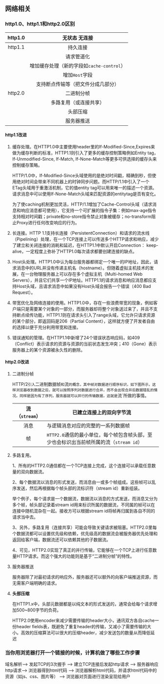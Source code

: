 ## 网络相关

### http1.0、http1.1和http2.0区别

| http1.0 |               无状态 无连接               |
| :-----: | :---------------------------------------: |
| http1.1 |                 持久连接                  |
|         |                请求管道化                 |
|         | 增加缓存处理（新的字段如`cache-control`） |
|         |              增加`Host`字段               |
|         |    支持断点传输等（把文件分成几部分）     |
| http2.0 |                二进制分帧                 |
|         |          多路复用（或连接共享）           |
|         |                 头部压缩                  |
|         |                服务器推送                 |

#### http1.1改进

1. 缓存处理。在HTTP1.0中主要使用header里的If-Modified-Since,Expires来做为缓存判断的标准，HTTP1.1则引入了更多的缓存控制策略例如Entity tag，If-Unmodified-Since, If-Match, If-None-Match等更多可供选择的缓存头来控制缓存策略。

   HTTP/1.0中，If-Modified-Since头域使用的是绝对时间戳，精确到秒，但使用绝对时间会带来不同机器上的时钟同步问题。而HTTP/1.1中引入了一个ETag头域用于重激活机制，它的值entity tag可以用来唯一的描述一个资源。请求消息中可以使用If-None-Match头域来匹配资源的entitytag是否有变化。 

   为了使caching机制更加灵活，HTTP/1.1增加了Cache-Control头域（请求消息和响应消息都可使用），它支持一个可扩展的指令子集：例如max-age指令支持相对时间戳；private和no-store指令禁止对象被缓存；no-transform阻止Proxy进行任何改变响应的行为。

2. 长连接。HTTP 1.1支持长连接（PersistentConnection）和请求的流水线（Pipelining）处理，在一个TCP连接上可以传送多个HTTP请求和响应，减少了建立和关闭连接的消耗和延迟，在HTTP1.1中默认开启Connection： keep-alive，一定程度上弥补了HTTP1.0每次请求都要创建连接的缺点。

3. Host头处理。HTTP1.0中认为每台服务器都绑定一个唯一的IP地址，因此，请求消息中的URL并没有传递主机名（hostname）。但随着虚拟主机技术的发展，在一台物理服务器上可以存在多个虚拟主机（Multi-homed Web Servers），并且它们共享一个IP地址。HTTP1.1的请求消息和响应消息都应支持Host头域，且请求消息中如果没有Host头域会报告一个错误（400 Bad Request）。

4. 带宽优化及网络连接的使用。HTTP1.0中，存在一些浪费带宽的现象，例如客户端只是需要某个对象的一部分，而服务器却将整个对象送过来了，并且不支持断点续传功能，HTTP1.1则在请求头引入了range头域，它允许只请求资源的某个部分，即返回码是206（Partial Content），这样就方便了开发者自由的选择以便于充分利用带宽和连接。 

5. 错误通知的管理。在HTTP1.1中新增了24个错误状态响应码，如409（Conflict）表示请求的资源与资源的当前状态发生冲突；410（Gone）表示服务器上的某个资源被永久性的删除。

#### http2.0改进

1. 二进制分帧

   HTTP/2`引入`二进制数据帧`和`流`的概念，其中帧对数据进行顺序标识，如下图所示，这样浏览器收到数据之后，就可以按照序列对数据进行合并，而不会出现合并后数据错乱的情况。同样是因为有了序列，服务器就可以并行的传输数据，这就是`流`所做的事情。

   | 流（`stream`） | 已建立连接上的双向字节流                                     |
   | :------------: | ------------------------------------------------------------ |
   |      消息      | 与逻辑消息对应的完整的一系列数据帧                           |
   |       帧       | `HTTP2.0`通信的最小单位，每个帧包含帧头部，至少也会标识出当前帧所属的流（`stream id`） |

2. 多路复用。

   1、所有的HTTP2.0通信都在一个TCP连接上完成，这个连接可以承载任意数量的双向数据流。

   2、每个数据流以消息的形式发送，而消息由一或多个帧组成。这些帧可以乱序发送，然后再根据每个帧头部的流标识符（stream id）重新组装。

   举个例子，每个请求是一个数据流，数据流以消息的方式发送，而消息又分为多个帧，帧头部记录着stream id用来标识所属的数据流，不同属的帧可以在连接中随机混杂在一起。接收方可以根据stream id将帧再归属到各自不同的请求当中去。

   3、另外，多路复用（连接共享）可能会导致关键请求被阻塞。HTTP2.0里每个数据流都可以设置优先级和依赖，优先级高的数据流会被服务器优先处理和返回给客户端，数据流还可以依赖其他的子数据流。

   4、可见，HTTP2.0实现了真正的并行传输，它能够在一个TCP上进行任意数量HTTP请求。而这个强大的功能则是基于“二进制分帧”的特性。

3. 服务器推送

   服务器除了对最初请求的响应外，服务器还可以额外的向客户端推送资源，而无需客户端明确的请求。

4. **头部压缩**

   在HTTP1.x中，头部元数据都是以纯文本的形式发送的，通常会给每个请求增加500~800字节的负荷。

   HTTP2.0使用encoder来减少需要传输的header大小，通讯双方各自cache一份header fields表，既避免了重复header的传输，又减小了需要传输的大小。高效的压缩算法可以很大的压缩header，减少发送包的数量从而降低延迟

### 当你用浏览器打开一个链接的时候，计算机做了哪些工作步骤

域名解析--> 发起TCP的3次握手 --> 建立TCP连接后发起http请求 --> 服务器响应http请求--> 浏览器得到html代码 --> 浏览器解析html代码，并请求html代码中的资源（如js、css、图片等） --> 浏览器对页面进行渲染呈现给用户